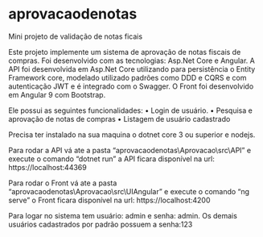 # aprovacaodenotas
Mini projeto de validação de notas ficais

Este projeto implemente um sistema de aprovação de notas fiscais de compras.
Foi desenvolvido com as tecnologias: Asp.Net Core e Angular.
A API foi desenvolvida em Asp.Net Core utilizando para persistência o Entity Framework core, modelado utilizado padrões como DDD e CQRS e com autenticação JWT e é integrado com o Swagger.
O Front foi desenvolvido em Angular 9 com Bootstrap.

Ele possui as seguintes funcionalidades: 
•	Login de usuário.
•	Pesquisa e aprovação de notas de compras
•	Listagem de usuário cadastrado


Precisa ter instalado na sua maquina o dotnet core 3 ou superior e nodejs.

Para rodar a API vá ate a pasta “aprovacaodenotas\Aprovacao\src\API”  e execute o comando “dotnet run” a API ficara disponível na url: https://localhost:44369

Para rodar o Front vá ate a pasta “aprovacaodenotas\Aprovacao\src\UIAngular”  e execute o comando “ng serve” o Front ficara disponível na url: https://localhost:4200

Para logar no sistema tem usuário: admin e senha: admin. 
Os demais usuários cadastrados por padrão possuem a senha:123 



